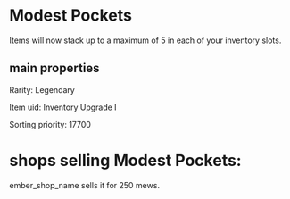 # Modest Pockets

Items will now stack up to a maximum of 5 in each of your inventory slots.

## main properties

Rarity: Legendary

Item uid: Inventory Upgrade I

Sorting priority: 17700

# shops selling Modest Pockets:

ember_shop_name sells it for 250 mews.